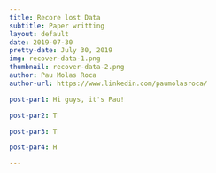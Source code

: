 ```yaml
---
title: Recore lost Data
subtitle: Paper writting
layout: default
date: 2019-07-30
pretty-date: July 30, 2019
img: recover-data-1.png
thumbnail: recover-data-2.png
author: Pau Molas Roca
author-url: https://www.linkedin.com/paumolasroca/

post-par1: Hi guys, it's Pau! 

post-par2: T

post-par3: T

post-par4: H

---
```

